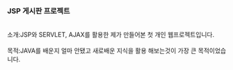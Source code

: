 <h3>JSP 게시판 프로젝트</h3><br>
소개:JSP와 SERVLET, AJAX를 활용한 제가 만들어본 첫 개인 웹프로젝트입니다.<br><br>
목적:JAVA를 배운지 얼마 안됐고 새로배운 지식을 활용 해보는것이 가장 큰 목적이었습니다.
